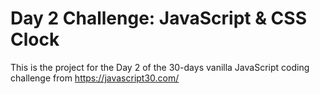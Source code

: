 # Day 2 Challenge: JavaScript & CSS Clock
This is the project for the Day 2 of the 30-days vanilla JavaScript coding challenge from https://javascript30.com/
